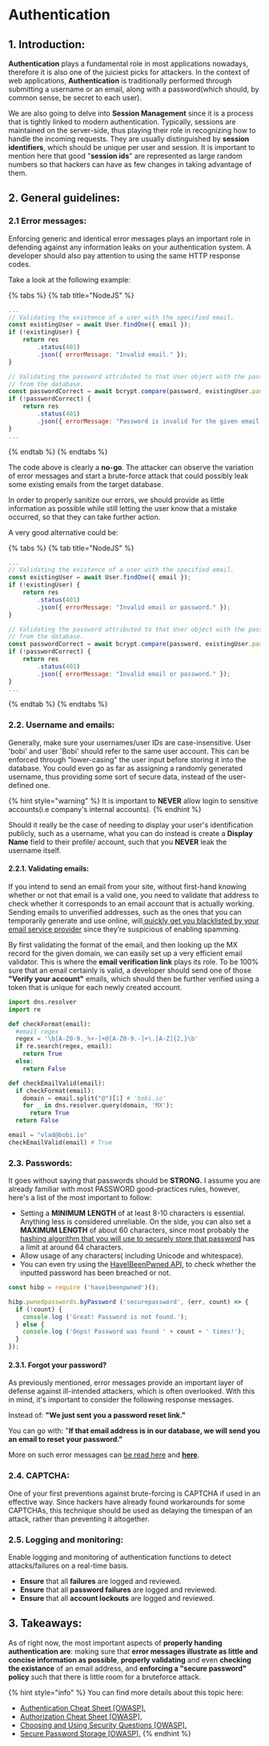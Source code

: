 # Authentication

## 1. Introduction:

**Authentication** plays a fundamental role in most applications nowadays, therefore it is also one of the juiciest picks for attackers. In the context of web applications, **Authentication** is traditionally performed through submitting a username or an email, along with a password\(which should, by common sense, be secret to each user\).

We are also going to delve into **Session Management** since it is a process that is tightly linked to modern authentication. Typically, sessions are maintained on the server-side, thus playing their role in recognizing how to handle the incoming requests. They are usually distinguished by **session identifiers**, which should be unique per user and session. It is important to mention here that good "**session ids**" are represented as large random numbers so that hackers can have as few changes in taking advantage of them. 

## 2. General guidelines:

### 2.1 Error messages:

Enforcing generic and identical error messages plays an important role in defending against any information leaks on your authentication system. A developer should also pay attention to using the same HTTP response codes.

Take a look at the following example:

{% tabs %}
{% tab title="NodeJS" %}
```javascript
...
// Validating the existence of a user with the specified email.
const existingUser = await User.findOne({ email });
if (!existingUser) {
    return res
        .status(401)
        .json({ errorMessage: "Invalid email." });
}

// Validating the password attributed to that User object with the passwordHash
// from the database.
const passwordCorrect = await bcrypt.compare(password, existingUser.passwordHash);
if (!passwordCorrect) {
    return res
        .status(401)
        .json({ errorMessage: "Password is invalid for the given email." });
}
...
```
{% endtab %}
{% endtabs %}

The code above is clearly a **no-go**. The attacker can observe the variation of error messages and start a brute-force attack that could possibly leak some existing emails from the target database.

In order to properly sanitize our errors, we should provide as little information as possible while still letting the user know that a mistake occurred, so that they can take further action. 

A very good alternative could be:

{% tabs %}
{% tab title="NodeJS" %}
```javascript
...
// Validating the existence of a user with the specified email.
const existingUser = await User.findOne({ email });
if (!existingUser) {
    return res
        .status(401)
        .json({ errorMessage: "Invalid email or password." });
}

// Validating the password attributed to that User object with the passwordHash
// from the database.
const passwordCorrect = await bcrypt.compare(password, existingUser.passwordHash);
if (!passwordCorrect) {
    return res
        .status(401)
        .json({ errorMessage: "Invalid email or password." });
}
...
```
{% endtab %}
{% endtabs %}

### 2.2. Username and emails:

Generally, make sure your usernames/user IDs are case-insensitive. User 'bobi' and user 'Bobi' should refer to the same user account. This can be enforced through "lower-casing" the user input before storing it into the database. You could even go as far as assigning a randomly generated username, thus providing some sort of secure data, instead of the user-defined one.

{% hint style="warning" %}
It is important to **NEVER** allow login to sensitive accounts\(i.e company's internal accounts\).
{% endhint %}

Should it really be the case of needing to display your user's identification publicly, such as a username, what you can do instead is create a **Display Name** field to their profile/ account, such that you **NEVER** leak the username itself.

#### **2.2.1. Validating emails:**

If you intend to send an email from your site, without first-hand knowing whether or not that email is a valid one, you need to validate that address to check whether it corresponds to an email account that is actually working. Sending emails to unverified addresses, such as the ones that you can temporarily generate and use online, will[ quickly get you blacklisted by your email service provider](https://mailtrap.io/blog/python-validate-email/) since they’re suspicious of enabling spamming.

By first validating the format of the email, and then looking up the MX record for the given domain, we can easily set up a very efficient email validator. This is where the **email verification link** plays its role. To be 100% sure that an email certainly is valid, a developer should send one of those **"Verify your account"** emails, which should then be further verified using a token that is unique for each newly created account.

```python
import dns.resolver
import re

def checkFormat(email):
  #email regex 
  regex = '\b[A-Z0-9._%+-]+@[A-Z0-9.-]+\.[A-Z]{2,}\b'
  if re.search(regex, email):
    return True
  else:
    return False

def checkEmailValid(email):
  if checkFormat(email):
    domain = email.split("@")[1] # 'bobi.io'
    for _ in dns.resolver.query(domain, 'MX'):
      return True
  return False

email = "vlad@bobi.io"
checkEmailValid(email) # True
```

### 2.3. Passwords:

It goes without saying that passwords should be **STRONG.** I assume you are already familiar with most PASSWORD good-practices rules, however, here's a list of the most important to follow:

* Setting a **MINIMUM** **LENGTH** of at least 8-10 characters is essential. Anything less is considered unreliable. On the side, you can also set a **MAXIMUM LENGTH**  of about 60 characters, since most probably the [hashing algorithm that you will use to securely store that password](https://cheatsheetseries.owasp.org/cheatsheets/Password_Storage_Cheat_Sheet.html#maximum-password-lengths) has a limit at around 64 characters. 
* Allow usage of any characters\( including Unicode and whitespace\).
* You can even try using the [HaveIBeenPwned API](https://github.com/fvdm/nodejs-haveibeenpwned), to check whether the inputted password has been breached or not.

```javascript
const hibp = require ('haveibeenpwned')();

hibp.pwnedpasswords.byPassword ('securepassword', (err, count) => {
  if (!count) {
    console.log ('Great! Password is not found.');
  } else {
    console.log ('Oops! Password was found ' + count + ' times!');
  }
});
```

#### 2.3.1. Forgot your password?

As previously mentioned, error messages provide an important layer of defense against ill-intended attackers, which is often overlooked.  With this in mind, it's important to consider the following response messages.

Instead of: **"We just sent you a password reset link."**

You can go with: "**If that email address is in our database, we will send you an email to reset your password."**

More on such error messages can [be read here](https://cheatsheetseries.owasp.org/cheatsheets/Authentication_Cheat_Sheet.html#password-recovery) and [**here**](https://cheatsheetseries.owasp.org/cheatsheets/Forgot_Password_Cheat_Sheet.html).

### 2.4. CAPTCHA:

One of your first preventions against brute-forcing is CAPTCHA if used in an effective way. Since hackers have already found workarounds for some CAPTCHAs, this technique should be used as delaying the timespan of an attack, rather than preventing it altogether.

### 2.5. Logging and monitoring:

Enable logging and monitoring of authentication functions to detect attacks/failures on a real-time basis.

* **Ensure** that all **failures** are logged and reviewed.
* **Ensure** that all **password failures** are logged and reviewed.
* **Ensure** that all **account lockouts** are logged and reviewed.

## 3. Takeaways:

As of right now, the most important aspects of **properly handing authentication are**: making sure that **error messages illustrate as little and concise information as possible**, **properly validating** and even **checking the existance** of an email address, and **enforcing a "secure password" policy** such that there is little room for a bruteforce attack.

{% hint style="info" %}
You can find more details about this topic here:

* [Authentication Cheat Sheet \[OWASP\].](https://cheatsheetseries.owasp.org/cheatsheets/Authentication_Cheat_Sheet.html)
* [Authorization Cheat Sheet \[OWASP\].](https://cheatsheetseries.owasp.org/cheatsheets/Authorization_Cheat_Sheet.html)
* [Choosing and Using Security Questions \[OWASP\].](https://cheatsheetseries.owasp.org/cheatsheets/Choosing_and_Using_Security_Questions_Cheat_Sheet.html)
* [Secure Password Storage \[OWASP\].](https://cheatsheetseries.owasp.org/cheatsheets/Password_Storage_Cheat_Sheet.html)
{% endhint %}

